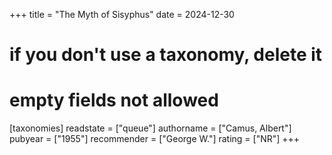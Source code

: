 +++
title = "The Myth of Sisyphus"
date = 2024-12-30
# if you don't use a taxonomy, delete it
# empty fields not allowed
[taxonomies]
  readstate = ["queue"]
  authorname = ["Camus, Albert"]
  pubyear = ["1955"]
  recommender = ["George W."]
  rating = ["NR"]
+++